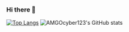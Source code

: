 ### Hi there 👋

<!--
**AMGOcyber123/AMGOcyber123** is a ✨ _special_ ✨ repository because its `README.md` (this file) appears on your GitHub profile.

Here are some ideas to get you started:

- 🔭 I’m currently working on ...
- 🌱 I’m currently learning ...
- 👯 I’m looking to collaborate on ...
- 🤔 I’m looking for help with ...
- 💬 Ask me about ...
- 📫 How to reach me: ...
- 😄 Pronouns: ...
- ⚡ Fun fact: ...
-->
[![Top Langs](https://github-readme-stats.vercel.app/api/top-langs/?username=AMGOcyber123&layout=compact)](https://github.com/AMGOcyber123/github-readme-stats)
![AMGOcyber123's GitHub stats](https://github-readme-stats.vercel.app/api?username=AMGOcyber123&show_icons=true)

